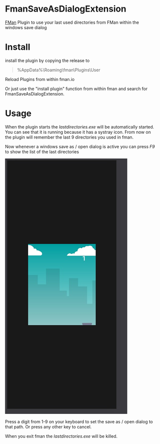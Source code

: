 # FmanSaveAsDialogExtension
[FMan](https://www.fman.io) Plugin to use your last used directories from FMan within the windows save dialog

# Install
install the plugin by copying the release to 
> %AppData%\Roaming\fman\Plugins\User

Reload Plugins from within fman.io

Or just use the "install plugin" function from within fman and search for FmanSaveAsDialogExtension.


# Usage
When the plugin starts the *lastdirectories.exe* will be automatically started.
You can see that it is running because it has a systray icon.
From now on the plugin will remember the last 9 directories you used in fman.

Now whenever a windows save as / open dialog is active you can press *F9* to show the list of the last directories

![plot](./media/screenshot_01.jpg)

Press a digit from 1-9 on your keyboard to set the save as / open dialog to that path.
Or press any other key to cancel.

When you exit fman the *lastdirectories.exe* will be killed.
